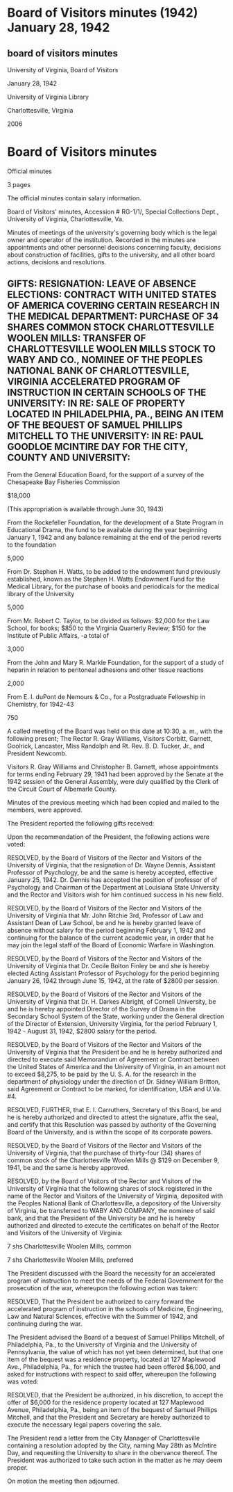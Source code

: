Board of Visitors minutes (1942) January 28, 1942
=================================================

board of visitors minutes
-------------------------

University of Virginia, Board of Visitors

January 28, 1942

University of Virginia Library

Charlottesville, Virginia

2006

Board of Visitors minutes
=========================

Official minutes

3 pages

The official minutes contain salary information.

Board of Visitors' minutes, Accession # RG-1/1/, Special Collections Dept., University of Virginia, Charlottesville, Va.

Minutes of meetings of the university's governing body which is the legal owner and operator of the institution. Recorded in the minutes are appointments and other personnel decisions concerning faculty, decisions about construction of facilities, gifts to the university, and all other board actions, decisions and resolutions.

GIFTS: RESIGNATION: LEAVE OF ABSENCE ELECTIONS: CONTRACT WITH UNITED STATES OF AMERICA COVERING CERTAIN RESEARCH IN THE MEDICAL DEPARTMENT: PURCHASE OF 34 SHARES COMMON STOCK CHARLOTTESVILLE WOOLEN MILLS: TRANSFER OF CHARLOTTESVILLE WOOLEN MILLS STOCK TO WABY AND CO., NOMINEE OF THE PEOPLES NATIONAL BANK OF CHARLOTTESVILLE, VIRGINIA ACCELERATED PROGRAM OF INSTRUCTION IN CERTAIN SCHOOLS OF THE UNIVERSITY: IN RE: SALE OF PROPERTY LOCATED IN PHILADELPHIA, PA., BEING AN ITEM OF THE BEQUEST OF SAMUEL PHILLIPS MITCHELL TO THE UNIVERSITY: IN RE: PAUL GOODLOE MCINTIRE DAY FOR THE CITY, COUNTY AND UNIVERSITY:
-------------------------------------------------------------------------------------------------------------------------------------------------------------------------------------------------------------------------------------------------------------------------------------------------------------------------------------------------------------------------------------------------------------------------------------------------------------------------------------------------------------------------------------------------------------------------------------------------------------------------------

From the General Education Board, for the support of a survey of the Chesapeake Bay Fisheries Commission

$18,000

(This appropriation is available through June 30, 1943)

From the Rockefeller Foundation, for the development of a State Program in Educational Drama, the fund to be available during the year beginning January 1, 1942 and any balance remaining at the end of the period reverts to the foundation

5,000

From Dr. Stephen H. Watts, to be added to the endowment fund previously established, known as the Stephen H. Watts Endowment Fund for the Medical Library, for the purchase of books and periodicals for the medical library of the University

5,000

From Mr. Robert C. Taylor, to be divided as follows: $2,000 for the Law School, for books; $850 to the Virginia Quarterly Review; $150 for the Institute of Public Affairs, -a total of

3,000

From the John and Mary R. Markle Foundation, for the support of a study of heparin in relation to peritoneal adhesions and other tissue reactions

2,000

From E. I. duPont de Nemours & Co., for a Postgraduate Fellowship in Chemistry, for 1942-43

750

A called meeting of the Board was held on this date at 10:30, a. m., with the following present; The Rector R. Gray Williams, Visitors Corbitt, Garnett, Goolrick, Lancaster, Miss Randolph and Rt. Rev. B. D. Tucker, Jr., and President Newcomb.

Visitors R. Gray Williams and Christopher B. Garnett, whose appointments for terms ending February 29, 1941 had been approved by the Senate at the 1942 session of the General Assembly, were duly qualified by the Clerk of the Circuit Court of Albemarle County.

Minutes of the previous meeting which had been copied and mailed to the members, were approved.

The President reported the following gifts received:

Upon the recommendation of the President, the following actions were voted:

RESOLVED, by the Board of Visitors of the Rector and Visitors of the University of Virginia, that the resignation of Dr. Wayne Dennis, Assistant Professor of Psychology, be and the same is hereby accepted, effective January 25, 1942. Dr. Dennis has accepted the position of professor of of Psychology and Chairman of the Department at Louisiana State University and the Rector and Visitors wish for him continued success in his new field.

RESOLVED, by the Board of Visitors of the Rector and Visitors of the University of Virginia that Mr. John Ritchie 3rd, Professor of Law and Assistant Dean of Law School, be and he is hereby granted leave of absence without salary for the period beginning February 1, 1942 and continuing for the balance of the current academic year, in order that he may join the legal staff of the Board of Economic Warfare in Washington.

RESOLVED, by the Board of Visitors of the Rector and Visitors of the University of Virginia that Dr. Cecile Bolton Finley be and she is hereby elected Acting Assistant Professor of Psychology for the period beginning January 26, 1942 through June 15, 1942, at the rate of $2800 per session.

RESOLVED, by the Board of Visitors of the Rector and Visitors of the University of Virginia that Dr. H. Darkes Albright, of Cornell University, be and he is hereby appointed Director of the Survey of Drama in the Secondary School System of the State, working under the General direction of the Director of Extension, University Virginia, for the period February 1, 1942 - August 31, 1942, $2800 salary for the period.

RESOLVED, by the Board of Visitors of the Rector and Visitors of the University of Virginia that the President be and he is hereby authorized and directed to execute said Memorandum of Agreement or Contract between the United States of America and the University of Virginia, in an amount not to exceed $8,275, to be paid by the U. S. A. for the research in the department of physiology under the direction of Dr. Sidney William Britton, said Agreement or Contract to be marked, for identification, USA and U.Va. #4.

RESOLVED, FURTHER, that E. I. Carruthers, Secretary of this Board, be and he is hereby authorized and directed to attest the signature, affix the seal, and certify that this Resolution was passed by authority of the Governing Board of the University, and is within the scope of its corporate powers.

RESOLVED, by the Board of Visitors of the Rector and Visitors of the University of Virginia, that the purchase of thirty-four (34) shares of common stock of the Charlottesville Woolen Mills @ $129 on December 9, 1941, be and the same is hereby approved.

RESOLVED, by the Board of Visitors of the Rector and Visitors of the University of Virginia that the following shares of stock registered in the name of the Rector and Visitors of the University of Virginia, deposited with the Peoples National Bank of Charlottesville, a depository of the University of Virginia, be transferred to WABY AND COMPANY, the nominee of said bank, and that the President of the University be and he is hereby authorized and directed to execute the certificates on behalf of the Rector and Visitors of the University of Virginia:

7 shs Charlottesville Woolen Mills, common

7 shs Charlottesville Woolen Mills, preferred

The President discussed with the Board the necessity for an accelerated program of instruction to meet the needs of the Federal Government for the prosecution of the war, whereupon the following action was taken:

RESOLVED, That the President be authorized to carry forward the accelerated program of instruction in the schools of Medicine, Engineering, Law and Natural Sciences, effective with the Summer of 1942, and continuing during the war.

The President advised the Board of a bequest of Samuel Phillips Mitchell, of Philadelphia, Pa., to the University of Virginia and the University of Pennsylvania, the value of which has not yet been determined, but that one item of the bequest was a residence property, located at 127 Maplewood Ave., Philadelphia, Pa., for which the trustee had been offered $6,000, and asked for instructions with respect to said offer, whereupon the following was voted:

RESOLVED, that the President be authorized, in his discretion, to accept the offer of $6,000 for the residence property located at 127 Maplewood Avenue, Philadelphia, Pa., being an item of the bequest of Samuel Phillips Mitchell, and that the President and Secretary are hereby authorized to execute the necessary legal papers covering the sale.

The President read a letter from the City Manager of Charlottesville containing a resolution adopted by the City, naming May 28th as McIntire Day, and requesting the University to share in the obervance thereof. The President was authorized to take such action in the matter as he may deem proper.

On motion the meeting then adjourned.